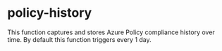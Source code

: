 # policy-history

This function captures and stores Azure Policy compliance history over time.
By default this function triggers every 1 day.
